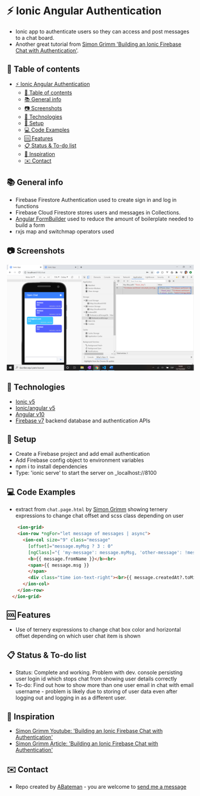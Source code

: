 # :zap: Ionic Angular Authentication

* Ionic app to authenticate users so they can access and post messages to a chat board.
* Another great tutorial from [Simon Grimm 'Building an Ionic Firebase Chat with Authentication'](https://www.youtube.com/watch?v=xNleEVG9_yA&t=94s).

## :page_facing_up: Table of contents

* [:zap: Ionic Angular Authentication](#zap-ionic-angular-authentication)
	* [:page_facing_up: Table of contents](#page_facing_up-table-of-contents)
	* [:books: General info](#books-general-info)
	* [:camera: Screenshots](#camera-screenshots)
	* [:signal_strength: Technologies](#signal_strength-technologies)
	* [:floppy_disk: Setup](#floppy_disk-setup)
	* [:computer: Code Examples](#computer-code-examples)
	* [:cool: Features](#cool-features)
	* [:clipboard: Status & To-do list](#clipboard-status--to-do-list)
	* [:clap: Inspiration](#clap-inspiration)
	* [:envelope: Contact](#envelope-contact)

## :books: General info

*	Firebase Firestore Authentication used to create sign in and log in functions
* Firebase Cloud Firestore stores users and messages in Collections.
* [Angular FormBuilder](https://angular.io/api/forms/FormBuilder#description) used to reduce the amount of boilerplate needed to build a form
* rxjs map and switchmap operators used

## :camera: Screenshots

![screenshot](./img/test.png)

## :signal_strength: Technologies

* [Ionic v5](https://ionicframework.com/)
* [Ionic/angular v5](https://ionicframework.com/)
* [Angular v10](https://angular.io/)
* [Firebase v7](https://firebase.google.com/) backend database and authentication APIs

## :floppy_disk: Setup

* Create a Firebase project and add email authentication
* Add Firebase config object to environment variables
* npm i to install dependencies
* Type: 'ionic serve' to start the server on _localhost://8100

## :computer: Code Examples

* extract from `chat.page.html` by [Simon Grimm](https://devdactic.com/) showing ternery expressions to change chat offset and scss class depending on user

```html
	<ion-grid>
    <ion-row *ngFor="let message of messages | async">
      <ion-col size="9" class="message"
        [offset]="message.myMsg ? 3 : 0"
        [ngClass]="{ 'my-message': message.myMsg, 'other-message': !message.myMsg }">
        <b>{{ message.fromName }}</b><br>
        <span>{{ message.msg }}
        </span>
        <div class="time ion-text-right"><br>{{ message.createdAt?.toMillis().toString() | date:'short' }}</div>
      </ion-col>
    </ion-row>
  </ion-grid>
```

## :cool: Features

* Use of ternery expressions to change chat box color and horizontal offset depending on which user chat item is shown

## :clipboard: Status & To-do list

* Status: Complete and working. Problem with dev. console persisting user login id which stops chat from showing user details correctly
* To-do: Find out how to show more than one user email in chat with email username - problem is likely due to storing of user data even after logging out and logging in as a different user.

## :clap: Inspiration

* [Simon Grimm Youtube: 'Building an Ionic Firebase Chat with Authentication'](https://www.youtube.com/watch?v=xNleEVG9_yA&t=94s)
* [Simon Grimm Article: 'Building an Ionic Firebase Chat with Authentication'](https://devdactic.com/ionic-firebase-chat/)

## :envelope: Contact

* Repo created by [ABateman](https://www.andrewbateman.org) - you are welcome to [send me a message](https://andrewbateman.org/contact)
